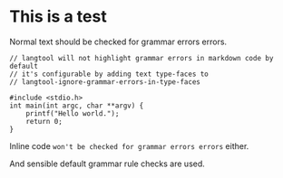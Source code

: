 # This is a test

Normal text should be checked for grammar errors errors.

```
// langtool will not highlight grammar errors in markdown code by default
// it's configurable by adding text type-faces to
// langtool-ignore-grammar-errors-in-type-faces

#include <stdio.h>
int main(int argc, char **argv) {
	printf("Hello world.");
	return 0;
}
```

Inline code `won't be checked for grammar errors errors` either.


And sensible default grammar rule checks are used.
